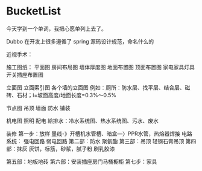 # BucketList

今天学到一个单词，我把心愿单列上去了。

Dubbo 在开发上很多遵循了 spring 源码设计规范，命名什么的

近视手术：

施工图纸：
平面图 
	房间布局图
	墙体厚度图
	地面布置图
	顶面布置图
	家电家具灯具开关插座布置图
	
立面图 
	立面索引图
	各个墙的立面图
	例如：厕所：防水层、找平层、结合层、磁砖、石材；i=坡面高度/地面长度=0.3%～0.5%
	
节点图
	吊顶
	墙面
	防水
	铺装
	 
机电图
	照明
	配电
	給排水：冷水系统图、热水系统图、污水、废水

装修
第一步：放样
	墨线-》开槽机水管槽、暗盒—〉PPR水管，热熔器焊接
	电路系统： 强电回路
			弱电回路
第二部：防水
	聚氨酯 
第三部：吊顶
	轻钢石膏吊顶
第四部：抹灰
	灰饼，标筋，砂浆，腻子粉
	刷乳胶漆
	
第五部：地板地砖
第六部：安装插座房门马桶橱柜
第七步：家具
